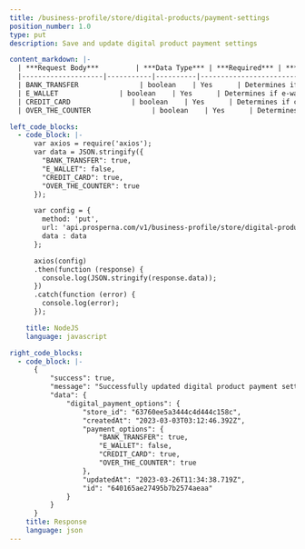```yaml
---
title: /business-profile/store/digital-products/payment-settings
position_number: 1.0
type: put
description: Save and update digital product payment settings

content_markdown: |-
  | ***Request Body***         | ***Data Type*** | ***Required*** | ***Description*** |
  |--------------------|-----------|----------|------------------------------------|
  | BANK_TRANSFER               | boolean    | Yes      | Determines if bank transfer is accepted as payment option for digital products purchases. |
  | E_WALLET               | boolean    | Yes      | Determines if e-wallet is accepted as payment option for digital products purchases. |
  | CREDIT_CARD               | boolean    | Yes      | Determines if credit card is accepted as payment option for digital products purchases. |
  | OVER_THE_COUNTER               | boolean    | Yes      | Determines if over-the-counter is accepted as payment option for digital products purchases. |

left_code_blocks:
  - code_block: |-
      var axios = require('axios');
      var data = JSON.stringify({
        "BANK_TRANSFER": true,
        "E_WALLET": false,
        "CREDIT_CARD": true,
        "OVER_THE_COUNTER": true
      });

      var config = {
        method: 'put',
        url: 'api.prosperna.com/v1/business-profile/store/digital-products/payment-settings',
        data : data
      };

      axios(config)
      .then(function (response) {
        console.log(JSON.stringify(response.data));
      })
      .catch(function (error) {
        console.log(error);
      });

    title: NodeJS
    language: javascript

right_code_blocks:
  - code_block: |-
      {
          "success": true,
          "message": "Successfully updated digital product payment settings.",
          "data": {
              "digital_payment_options": {
                  "store_id": "63760ee5a3444c4d444c158c",
                  "createdAt": "2023-03-03T03:12:46.392Z",
                  "payment_options": {
                      "BANK_TRANSFER": true,
                      "E_WALLET": false,
                      "CREDIT_CARD": true,
                      "OVER_THE_COUNTER": true
                  },
                  "updatedAt": "2023-03-26T11:34:38.719Z",
                  "id": "640165ae27495b7b2574aeaa"
              }
          }
      }
    title: Response
    language: json
---
```

